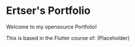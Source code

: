 # Ertser's Portfolio

Welcome to my opensource Portfolio!

This is based in the Flutter course of: (Placeholder)
